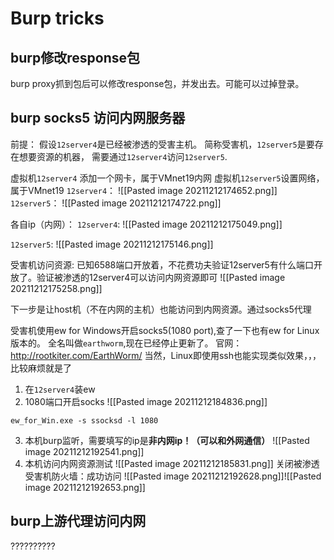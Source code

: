 # Burp tricks

## burp修改response包
burp proxy抓到包后可以修改response包，并发出去。可能可以过掉登录。


## burp socks5 访问内网服务器

前提： 假设`12server4`是已经被渗透的受害主机。 简称受害机，```12server5```是要存在想要资源的机器， 需要通过`12server4`访问`12server5`.


虚拟机`12server4` 添加一个网卡，属于VMnet19内网
虚拟机`12server5`设置网络，属于VMnet19
`12server4`：
![[Pasted image 20211212174652.png]]
`12server5`：
![[Pasted image 20211212174722.png]]


各自ip（内网）：
`12server4`:
![[Pasted image 20211212175049.png]]

`12server5`:
![[Pasted image 20211212175146.png]]


受害机访问资源: 
已知6588端口开放着，不花费功夫验证12server5有什么端口开放了。验证被渗透的12server4可以访问内网资源即可
![[Pasted image 20211212175258.png]]



下一步是让host机（不在内网的主机）也能访问到内网资源。通过socks5代理

受害机使用ew for Windows开启socks5(1080 port),查了一下也有ew for Linux版本的。 全名叫做`earthworm`,现在已经停止更新了。
官网： http://rootkiter.com/EarthWorm/
当然，Linux即使用ssh也能实现类似效果，，， 比较麻烦就是了


1. 在`12server4`装ew
2. 1080端口开启socks 
 ![[Pasted image 20211212184836.png]]
```shell
ew_for_Win.exe -s ssocksd -l 1080
```

3. 本机burp监听，需要填写的ip是**非内网ip！（可以和外网通信）**
 ![[Pasted image 20211212192541.png]]
 4. 本机访问内网资源测试
![[Pasted image 20211212185831.png]]
关闭被渗透受害机防火墙：成功访问
![[Pasted image 20211212192628.png]]![[Pasted image 20211212192653.png]]


## burp上游代理访问内网

??????????


